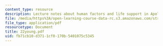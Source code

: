 ```yaml
---
content_type: resource
description: Lecture notes about human factors and life support in Apollo.
file: /media/https%3A/open-learning-course-data-rc.s3.amazonaws.com/sts-471j-engineering-apollo-the-moon-project-as-a-complex-system-spring-2007/fb71cb10d3711cf0170b5401075c5345_22young.pdf
file_type: application/pdf
resourcetype: Document
title: 22young.pdf
uid: fb71cb10-d371-1cf0-170b-5401075c5345
---
```

